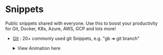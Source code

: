 # Snippets
Public snippets shared with everyone. Use this to boost your productivity for Git, Docker, K8s, Azure, AWS, GCP and lots more!

- [Git](https://davidkou.github.io/Snippets/git) : 20+ commonly used git Snippets, e.g. "gb ➜ git branch"
  <details> 
    <summary markdown="span">View Animation here </summary>
  
    ![GIT](https://raw.githubusercontent.com/DavidKou/Snippets/main/git/git.gif)
  
    </details>